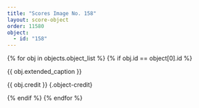 ```yaml
---
title: "Scores Image No. 158"
layout: score-object
order: 11580
object:
  - id: "158"
---
```


{% for obj in objects.object_list %}
{% if obj.id == object[0].id %}

{{ obj.extended_caption }}

{{ obj.credit }} {.object-credit}

{% endif %}
{% endfor %}
